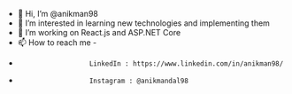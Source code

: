 - 👋 Hi, I’m @anikman98
- 👀 I’m interested in learning new technologies and implementing them
- 🌱 I’m working on React.js and ASP.NET Core
- 📫 How to reach me - 
-                       LinkedIn : https://www.linkedin.com/in/anikman98/
-                       Instagram : @anikmandal98
                        


<!---
anikman98/anikman98 is a ✨ special ✨ repository because its `README.md` (this file) appears on your GitHub profile.
You can click the Preview link to take a look at your changes.
--->
